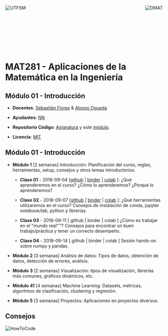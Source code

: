 <header>
<img src="./shared/images/utfsm.png" alt="UTFSM" align="left"/>
<img src="./shared/images/dmat.png" alt="DMAT" align="right"/>
</header>
</br></br></br></br></br>

# MAT281 - Aplicaciones de la Matemática en la Ingeniería
## Módulo 01 - Introducción

* **Docentes**: [Sebastián Flores](https://www.linkedin.com/in/sebastiandres/) & [Alonso Ogueda](https://www.linkedin.com/in/aoguedaoliva/)

* **Ayudantes**: [NN]()

* **Repositorio Código**: [Asignatura](https://www.github.com/sebastiandres/mat281_2018S2) y este [módulo](https://www.github.com/sebastiandres/mat281_m01_introduccion).

* **Licencia**: [MIT](./LICENCE.md)

## Módulo 01 - Introducción

* **Módulo 1** [2 semanas] Introducción: Planificación del curso, reglas, herramientas, setup, consejos y otros temas introductorios.

  * **Clase 01** - 2018-09-04 [[github](https://github.com/sebastiandres/mat281_m01_introduccion/blob/master/01_sobre_el_curso/01_sobre_el_curso.ipynb) | [binder](https://mybinder.org/v2/gh/sebastiandres/mat281_m01_introduccion/master?filepath=01_sobre_el_curso/01_sobre_el_curso.ipynb) | [colab](https://colab.research.google.com/github/sebastiandres/mat281_m01_introduccion/blob/master/01_sobre_el_curso/01_sobre_el_curso.ipynb) ]: ¿Qué aprenderemos en el curso? ¿Cómo lo aprenderemos? ¿Porqué lo aprenderemos?

  * **Clase 02** - 2018-09-07 [[github](https://github.com/sebastiandres/mat281_m01_introduccion/blob/master/02_data_science_toolkit/02_data_science_toolkit.ipynb) | [binder](https://mybinder.org/v2/gh/sebastiandres/mat281_m01_introduccion/master?filepath=02_data_science_toolkit/02_data_science_toolkit.ipynb) | [colab](https://colab.research.google.com/github/sebastiandres/mat281_m01_introduccion/blob/master/02_data_science_toolkit/02_data_science_toolkit.ipynb) ]: ¿Qué herramientas utilizaremos en el curso? Consejos de instalación de conda, jupyter notebook/lab, python y librerías.

  * **Clase 03** - 2018-09-11 [ github | binder | colab ] ¿Cómo es trabajar en el "mundo real"™? Consejos para encontrar un buen trabajo/práctica y tener un correcto desempeño.

  * **Clase 04** - 2018-09-14 [ github | binder | colab ] Sesión hands-on sobre numpy y pandas.

* **Módulo 2** [3 semanas] Análisis de datos: Tipos de datos, obtención de datos, detección de errores, análisis.

* **Módulo 3** [2 semanas] Visualización: tipos de visualización, librerías más comunes, graficos dinámicos, etc.

* **Módulo 41** [4 semanas] Machine Learning: Datasets, métricas, algoritmos de clasificación, clustering y regresión.  

* **Módulo 5** [3 semanas] Proyectos: Aplicaciones en proyectos diversos.

## Consejos
![HowToCode](https://i.kym-cdn.com/entries/icons/original/000/023/987/overcome.jpg)
